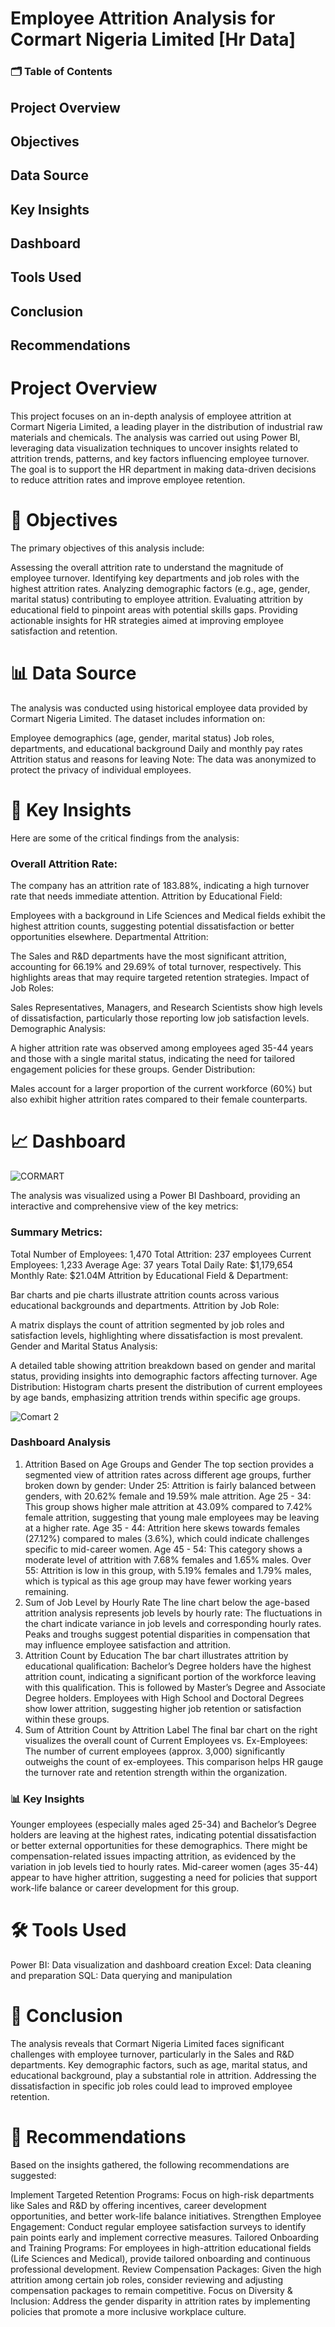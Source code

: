 # Employee Attrition Analysis for Cormart Nigeria Limited [Hr Data]
### 🗂️ Table of Contents
## Project Overview
## Objectives
## Data Source
## Key Insights
## Dashboard
## Tools Used
## Conclusion
## Recommendations


# Project Overview
This project focuses on an in-depth analysis of employee attrition at Cormart Nigeria Limited, a leading player in the distribution of industrial raw materials and chemicals. The analysis was carried out using Power BI, leveraging data visualization techniques to uncover insights 
related to attrition trends, patterns, and key factors influencing employee turnover. The goal is to support the HR department in making data-driven decisions to reduce attrition rates and improve employee retention.

# 🎯 Objectives
The primary objectives of this analysis include:

Assessing the overall attrition rate to understand the magnitude of employee turnover.
Identifying key departments and job roles with the highest attrition rates.
Analyzing demographic factors (e.g., age, gender, marital status) contributing to employee attrition.
Evaluating attrition by educational field to pinpoint areas with potential skills gaps.
Providing actionable insights for HR strategies aimed at improving employee satisfaction and retention.

# 📊 Data Source
The analysis was conducted using historical employee data provided by Cormart Nigeria Limited. The dataset includes information on:

Employee demographics (age, gender, marital status)
Job roles, departments, and educational background
Daily and monthly pay rates
Attrition status and reasons for leaving
Note: The data was anonymized to protect the privacy of individual employees.

# 🔑 Key Insights
Here are some of the critical findings from the analysis:

### Overall Attrition Rate:

The company has an attrition rate of 183.88%, indicating a high turnover rate that needs immediate attention.
Attrition by Educational Field:

Employees with a background in Life Sciences and Medical fields exhibit the highest attrition counts, suggesting potential dissatisfaction or better opportunities elsewhere.
Departmental Attrition:

The Sales and R&D departments have the most significant attrition, accounting for 66.19% and 29.69% of total turnover, respectively. This highlights areas that may require targeted retention strategies.
Impact of Job Roles:

Sales Representatives, Managers, and Research Scientists show high levels of dissatisfaction, particularly those reporting low job satisfaction levels.
Demographic Analysis:

A higher attrition rate was observed among employees aged 35-44 years and those with a single marital status, indicating the need for tailored engagement policies for these groups.
Gender Distribution:

Males account for a larger proportion of the current workforce (60%) but also exhibit higher attrition rates compared to their female counterparts.

# 📈 Dashboard
![CORMART](https://github.com/user-attachments/assets/0ad07364-7910-47b5-ae2a-43f1511f3ad0)

The analysis was visualized using a Power BI Dashboard, providing an interactive and comprehensive view of the key metrics:

### Summary Metrics:

Total Number of Employees: 1,470
Total Attrition: 237 employees
Current Employees: 1,233
Average Age: 37 years
Total Daily Rate: $1,179,654
Monthly Rate: $21.04M
Attrition by Educational Field & Department:

Bar charts and pie charts illustrate attrition counts across various educational backgrounds and departments.
Attrition by Job Role:

A matrix displays the count of attrition segmented by job roles and satisfaction levels, highlighting where dissatisfaction is most prevalent.
Gender and Marital Status Analysis:

A detailed table showing attrition breakdown based on gender and marital status, providing insights into demographic factors affecting turnover.
Age Distribution:
Histogram charts present the distribution of current employees by age bands, emphasizing attrition trends within specific age groups.

![Comart 2](https://github.com/user-attachments/assets/a87b4e2d-9232-412d-9bb0-5f5d11df701a)
### Dashboard Analysis 
1. Attrition Based on Age Groups and Gender
The top section provides a segmented view of attrition rates across different age groups, further broken down by gender:
Under 25:
Attrition is fairly balanced between genders, with 20.62% female and 19.59% male attrition.
Age 25 - 34:
This group shows higher male attrition at 43.09% compared to 7.42% female attrition, suggesting that young male employees may be leaving at a higher rate.
Age 35 - 44:
Attrition here skews towards females (27.12%) compared to males (3.6%), which could indicate challenges specific to mid-career women.
Age 45 - 54:
This category shows a moderate level of attrition with 7.68% females and 1.65% males.
Over 55:
Attrition is low in this group, with 5.19% females and 1.79% males, which is typical as this age group may have fewer working years remaining.
2. Sum of Job Level by Hourly Rate
The line chart below the age-based attrition analysis represents job levels by hourly rate:
The fluctuations in the chart indicate variance in job levels and corresponding hourly rates.
Peaks and troughs suggest potential disparities in compensation that may influence employee satisfaction and attrition.
3. Attrition Count by Education
The bar chart illustrates attrition by educational qualification:
Bachelor’s Degree holders have the highest attrition count, indicating a significant portion of the workforce leaving with this qualification.
This is followed by Master’s Degree and Associate Degree holders.
Employees with High School and Doctoral Degrees show lower attrition, suggesting higher job retention or satisfaction within these groups.
4. Sum of Attrition Count by Attrition Label
The final bar chart on the right visualizes the overall count of Current Employees vs. Ex-Employees:
The number of current employees (approx. 3,000) significantly outweighs the count of ex-employees.
This comparison helps HR gauge the turnover rate and retention strength within the organization.

### 📊 Key Insights
Younger employees (especially males aged 25-34) and Bachelor’s Degree holders are leaving at the highest rates, indicating potential dissatisfaction or better external opportunities for these demographics.
There might be compensation-related issues impacting attrition, as evidenced by the variation in job levels tied to hourly rates.
Mid-career women (ages 35-44) appear to have higher attrition, suggesting a need for policies that support work-life balance or career development for this group.

# 🛠️ Tools Used
Power BI: Data visualization and dashboard creation
Excel: Data cleaning and preparation
SQL: Data querying and manipulation

# 📌 Conclusion
The analysis reveals that Cormart Nigeria Limited faces significant challenges with employee turnover, particularly in the Sales and R&D departments. Key demographic factors, such as age, marital status, and educational background, play a substantial role in attrition. Addressing the dissatisfaction in specific job roles could lead to improved employee retention.

# 🚀 Recommendations
Based on the insights gathered, the following recommendations are suggested:

Implement Targeted Retention Programs: Focus on high-risk departments like Sales and R&D by offering incentives, career development opportunities, and better work-life balance initiatives.
Strengthen Employee Engagement: Conduct regular employee satisfaction surveys to identify pain points early and implement corrective measures.
Tailored Onboarding and Training Programs: For employees in high-attrition educational fields (Life Sciences and Medical), provide tailored onboarding and continuous professional development.
Review Compensation Packages: Given the high attrition among certain job roles, consider reviewing and adjusting compensation packages to remain competitive.
Focus on Diversity & Inclusion: Address the gender disparity in attrition rates by implementing policies that promote a more inclusive workplace culture.
